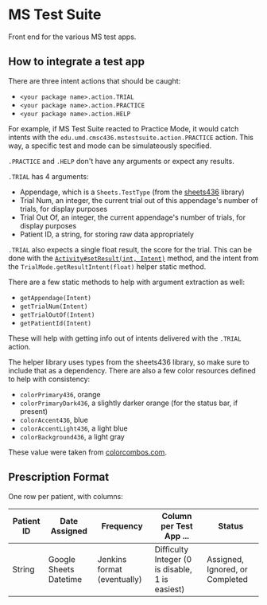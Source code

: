 # MS Test Suite

Front end for the various MS test apps.

## How to integrate a test app

There are three intent actions that should be caught:
- `<your package name>.action.TRIAL`
- `<your package name>.action.PRACTICE`
- `<your package name>.action.HELP`

For example, if MS Test Suite reacted to Practice Mode, it would catch intents with the `edu.umd.cmsc436.mstestsuite.action.PRACTICE` action.  This way, a specific test and mode can be simulateously specified.

`.PRACTICE` and `.HELP` don't have any arguments or expect any results.

`.TRIAL` has 4 arguments:
- Appendage, which is a `Sheets.TestType` (from the [sheets436](https://github.com/cmsc436/sheets436) library)
- Trial Num, an integer, the current trial out of this appendage's number of trials, for display purposes
- Trial Out Of, an integer, the current appendage's number of trials, for display purposes
- Patient ID, a string, for storing raw data appropriately

`.TRIAL` also expects a single float result, the score for the trial.  This can be done with the [`Activity#setResult(int, Intent)`](https://developer.android.com/reference/android/app/Activity.html#setResult(int%2c%20android.content.Intent)) method, and the intent from the `TrialMode.getResultIntent(float)` helper static method.

There are a few static methods to help with argument extraction as well:
- `getAppendage(Intent)`
- `getTrialNum(Intent)`
- `getTrialOutOf(Intent)`
- `getPatientId(Intent)`

These will help with getting info out of intents delivered with the `.TRIAL` action.

The helper library uses types from the sheets436 library, so make sure to include that as a dependency.  There are also a few color resources defined to help with consistency:
- `colorPrimary436`, orange
- `colorPrimaryDark436`, a slightly darker orange (for the status bar, if present)
- `colorAccent436`, blue
- `colorAccentLight436`, a light blue
- `colorBackground436`, a light gray

These value were taken from [colorcombos.com](http://www.colorcombos.com/color-schemes/89/ColorCombo89.html).

## Prescription Format

One row per patient, with columns:

Patient ID | Date Assigned | Frequency | Column per Test App ... | Status
--- | --- | --- | --- | ---
String | Google Sheets Datetime | Jenkins format (eventually) | Difficulty Integer (0 is disable, 1 is easiest) | Assigned, Ignored, or Completed
